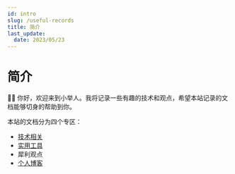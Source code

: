 ```yaml
---
id: intro
slug: /useful-records
title: 简介
last_update:
  date: 2023/05/23
---
```


# 简介

👏🏻 你好，欢迎来到小举人。我将记录一些有趣的技术和观点，希望本站记录的文档能够切身的帮助到你。

本站的文档分为四个专区：

- [技术相关](/docs/useful-records/)
- [实用工具](/docs/tools/)
- 犀利观点
- [个人博客](/tags/)

